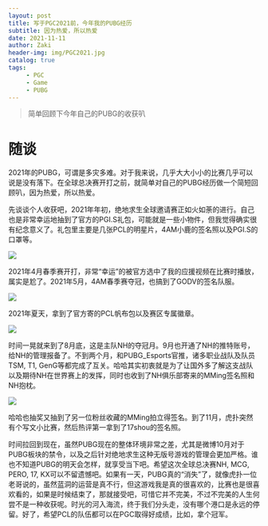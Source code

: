 ```yaml
---
layout: post
title: 写于PGC2021前，今年我的PUBG经历
subtitle: 因为热爱，所以热爱
date: 2021-11-11
author: Zaki
header-img: img/PGC2021.jpg
catalog: true
tags:
     - PGC
     - Game
     - PUBG
---
```


> 简单回顾下今年自己的PUBG的收获叭

# 随谈

2021年的PUBG，可谓是多灾多难。对于我来说，几乎大大小小的比赛几乎可以说是没有落下。在全球总决赛开打之前，就简单对自己的PUBG经历做一个简短回顾叭，因为热爱，所以热爱。



先谈谈个人收获吧，2021年年初，绝地求生全球邀请赛正如火如荼的进行。自己也是非常幸运地抽到了官方的PGI.S礼包，可能就是一些小物件，但我觉得确实很有纪念意义了。礼包里主要是几张PCL的明星片，4AM小鹿的签名照以及PGI.S的口罩等。


![](https://tva1.sinaimg.cn/large/008i3skNgy1gwc809d931j31400u0dlt.jpg)


2021年4月春季赛开打，非常“幸运”的被官方选中了我的应援视频在比赛时播放，属实是尬了。2021年5月，4AM春季赛夺冠，也搞到了GODV的签名队服。

![](https://tva1.sinaimg.cn/large/008i3skNgy1gwc7ynzekrj30u0140jwh.jpg)

2021年夏天，拿到了官方寄的PCL帆布包以及赛区专属徽章。

![](https://tva1.sinaimg.cn/large/008i3skNgy1gwc7w5l2eej30qw0zutac.jpg)

时间一晃就来到了8月底，这是主队NH的夺冠月。9月也开通了NH的推特账号，给NH的管理报备了。不到两个月，和PUBG_Esports官推，诸多职业战队及队员TSM, T1, GenG等都完成了互关。哈哈其实初衷就是为了让国外多了解这支战队以及期待NH在世界赛上的发挥，同时也收到了NH俱乐部寄来的MMing签名照和NH抱枕。

![](https://tva1.sinaimg.cn/large/008i3skNgy1gwc81s2ayyj31400u0tjx.jpg)

哈哈也抽奖又抽到了另一位粉丝收藏的MMing拍立得签名。到了11月，虎扑突然有个写文小比赛，然后热评第一拿到了17shou的签名照。




时间拉回到现在，虽然PUBG现在的整体环境非常之差，尤其是微博10月对于PUBG板块的禁令，以及之后针对绝地求生这种无版号游戏的管理会更加严格。谁也不知道PUBG的明天会怎样，就享受当下吧。希望这次全球总决赛NH, MCG, PERO, 17, KX可以不留遗憾吧。如果有一天，PUBG真的“消失”了，就像虎扑一位老哥说的，虽然蓝洞的运营是真不行，但这游戏我是真的很喜欢的，比赛也是很喜欢看的，如果是时候结束了，那就接受吧，可惜它并不完美，不过不完美的人生何尝不是一种收获呢。时光的河入海流，终于我们分头走，没有哪个港口是永远的停留。好了，希望PCL的队伍都可以在PGC取得好成绩，比如，拿个冠军。
